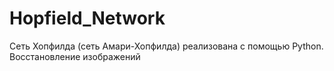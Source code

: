 # Hopfield_Network
Сеть Хопфилда (сеть Амари-Хопфилда) реализована с помощью Python.
Восстановление изображений
